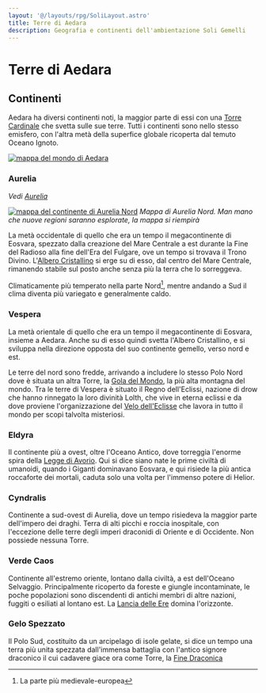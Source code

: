 ```yaml
---
layout: '@/layouts/rpg/SoliLayout.astro'
title: Terre di Aedara
description: Geografia e continenti dell'ambientazione Soli Gemelli
---
```

<style>img { max-width: 600px}</style>

# Terre di Aedara

## Continenti

Aedara ha diversi continenti noti, la maggior parte di essi con una [Torre Cardinale](./torri-cardinali) che svetta sulle sue terre.
Tutti i continenti sono nello stesso emisfero, con l'altra metà della superfice globale ricoperta dal temuto Oceano Ignoto.

[![mappa del mondo di Aedara](@/assets/img/rpg/soli/World-map-v3.low.webp)](/assets/rpg/soli/World-map-v3.webp)


### Aurelia
*Vedi [Aurelia](./places/aurelia)*

[![mappa del continente di Aurelia Nord](@/assets/img/rpg/soli/Aurelia-Nord.low.webp)](/assets/rpg/soli/Aurelia-Nord.webp)
*Mappa di Aurelia Nord. Man mano che nuove regioni saranno esplorate, la mappa si riempirà*

La metà occidentale di quello che era un tempo il megacontinente di Eosvara, spezzato dalla creazione
del Mare Centrale a est durante la Fine del Radioso alla fine dell'Era del Fulgare, ove un tempo si 
trovava il Trono Divino.
L'[Albero Cristallino](./torri-cardinali#albero-cristallino) si erge su di esso, dal centro del Mare Centrale, rimanendo stabile
sul posto anche senza più la terra che lo sorreggeva.

Climaticamente più temperato nella parte Nord[^1], mentre 
andando a Sud il clima diventa più variegato e generalmente caldo.

### Vespera

La metà orientale di quello che era un tempo il megacontinente di Eosvara, insieme a Aedara. Anche su di esso quindi
svetta l'Albero Cristallino, e si sviluppa nella direzione opposta del suo continente gemello, verso nord e est.

Le terre del nord sono fredde, arrivando a includere lo stesso Polo Nord dove è situata un altra Torre, la [Gola del Mondo](./torri-cardinali#gola-del-mondo),
la più alta montagna del mondo. Tra le terre di Vespera è situato il Regno dell'Eclissi, nazione di drow che hanno rinnegato la loro 
divinità Lolth, che vive in eterna eclissi e da dove proviene l'organizzazione del [Velo dell'Eclisse](./factions/velo-dell-eclisse) 
che lavora in tutto il mondo per scopi talvolta misteriosi.

### Eldyra

Il continente più a ovest, oltre l'Oceano Antico, dove torreggia l'enorme spira della [Legge di Avorio](./torri-cardinali#legge-di-avorio). Qui si dice 
siano nate le prime civiltà di umanoidi, quando i Giganti dominavano Eosvara, e qui risiede la più antica roccaforte dei mortali, caduta solo una volta 
per l'immenso potere di Helior.

### Cyndralis

Continente a sud-ovest di Aurelia, dove un tempo risiedeva la maggior parte dell'impero dei draghi. Terra di alti picchi e roccia inospitale, con l'eccezione delle
terre degli imperi draconidi di Oriente e di Occidente. Non possiede nessuna Torre.

### Verde Caos

Continente all'estremo oriente, lontano dalla civiltà, a est dell'Oceano Selvaggio. Principalmente ricoperto da foreste e giungle incontaminate, 
le poche popolazioni sono discendenti di antichi membri di altre nazioni, fuggiti o esiliati al lontano est. 
La [Lancia delle Ere](./torri-cardinali#lancia-delle-ere) domina l'orizzonte.

### Gelo Spezzato

Il Polo Sud, costituito da un arcipelago di isole gelate, si dice un tempo una terra più unita spezzata dall'immensa battaglia con l'antico signore draconico
il cui cadavere giace ora come Torre, la [Fine Draconica](./torri-cardinali.md#fine-draconica)

[^1]: La parte più medievale-europea